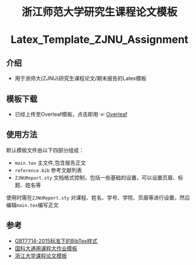 
<h1 align="center">
  浙江师范大学研究生课程论文模板
</h1>

<h1 align="center">
  Latex_Template_ZJNU_Assignment
</h1>

## 介绍
- 用于浙师大(ZJNU)研究生课程论文/期末报告的Latex模板

## 模板下载

* 已经上传至Overleaf模板，点击即用 ☞ [Overleaf](https://)

## 使用方法
默认模板文件由以下四部分组成：

- `main.tex` 主文件,包含报告正文
- `reference.bib` 参考文献列表
- `ZJNUReport.sty` 文档格式控制，包括一些基础的设置，可以设置页眉、标题、姓名等

使用时需在`ZJNUReport.sty` 对课程、姓名、学号、学院、页眉等进行设置，然后编辑`main.tex`编写正文


## 参考

+ [GBT7714-2015标准下的BibTex样式](https://github.com/zepinglee/gbt7714-bibtex-style)
+ [国科大通用课程大作业模板](https://github.com/jweihe/UCAS_Latex_Template)
+ [浙江大学课程论文模板](https://www.overleaf.com/latex/templates/zhe-jiang-da-xue-ke-cheng-lun-wen-mo-ban/mjpzqvgsmdzn)

